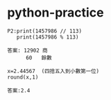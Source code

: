 # python-practice
```
P2:print(1457986 // 113)
   print(1457986 % 113)
```
```
答案: 12902 商
      60   餘數
```
```
x=2.44567  (四捨五入到小數第一位)
round(x,1)
```
```
答案:2.4
```
